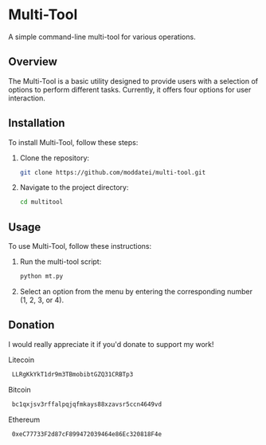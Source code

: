 # Multi-Tool
A simple command-line multi-tool for various operations.

## Overview

The Multi-Tool is a basic utility designed to provide users with a selection of options to perform different tasks. Currently, it offers four options for user interaction.

## Installation

To install Multi-Tool, follow these steps:

1. Clone the repository:
   ```bash
   git clone https://github.com/moddatei/multi-tool.git
   ```
2. Navigate to the project directory:
   ```bash
   cd multitool
   ```

## Usage

To use Multi-Tool, follow these instructions:

1. Run the multi-tool script:
   ```bash
   python mt.py
   ```
2. Select an option from the menu by entering the corresponding number (1, 2, 3, or 4).

## Donation

I would really appreciate it if you'd donate to support my work!

Litecoin
  ```bash
   LLRgKkYkT1dr9m3TBmobibtGZQ31CRBTp3
   ```
Bitcoin
  ```bash
   bc1qxjsv3rffalpqjqfmkays88xzavsr5ccn4649vd
   ```
Ethereum
  ```bash
   0xeC77733F2d87cF899472039464e86Ec320818F4e
   ```
